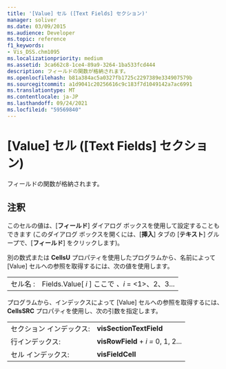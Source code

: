 ```yaml
---
title: '[Value] セル ([Text Fields] セクション)'
manager: soliver
ms.date: 03/09/2015
ms.audience: Developer
ms.topic: reference
f1_keywords:
- Vis_DSS.chm1095
ms.localizationpriority: medium
ms.assetid: 3ca662c8-1ce4-89a9-3264-1ba533fcd444
description: フィールドの関数が格納されます。
ms.openlocfilehash: b81a384ac5a0327fb1725c2297389e334907579b
ms.sourcegitcommit: a1d9041c20256616c9c183f7d1049142a7ac6991
ms.translationtype: MT
ms.contentlocale: ja-JP
ms.lasthandoff: 09/24/2021
ms.locfileid: "59569840"
---
```

# <a name="value-cell-text-fields-section"></a>[Value] セル ([Text Fields] セクション)

フィールドの関数が格納されます。
  
## <a name="remarks"></a>注釈

このセルの値は、[**フィールド**] ダイアログ ボックスを使用して設定することもできます (このダイアログ ボックスを開くには、[**挿入**] タブの [**テキスト**] グループで、[**フィールド**] をクリックします)。
  
別の数式または **CellsU** プロパティを使用したプログラムから、名前によって [Value] セルへの参照を取得するには、次の値を使用します。 
  
|||
|:-----|:-----|
|セル名 :  <br/> |Fields.Value[ *i*  ] ここで  *、i*  = <1>、2、3...  <br/> |
   
プログラムから、インデックスによって [Value] セルへの参照を取得するには、**CellsSRC** プロパティを使用し、次の引数を指定します。 
  
|||
|:-----|:-----|
|セクション インデックス:  <br/> |**visSectionTextField** <br/> |
|行インデックス:  <br/> |**visRowField**  +  *i* *=* 0, 1, 2...  <br/> |
|セル インデックス:  <br/> |**visFieldCell** <br/> |
   

